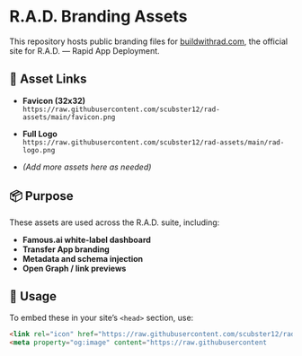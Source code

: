 # R.A.D. Branding Assets

This repository hosts public branding files for [buildwithrad.com](https://buildwithrad.com), the official site for R.A.D. — Rapid App Deployment.

## 🔗 Asset Links

- **Favicon (32x32)**  
  `https://raw.githubusercontent.com/scubster12/rad-assets/main/favicon.png`

- **Full Logo**  
  `https://raw.githubusercontent.com/scubster12/rad-assets/main/rad-logo.png`

- *(Add more assets here as needed)*

## 📦 Purpose

These assets are used across the R.A.D. suite, including:

- **Famous.ai white-label dashboard**
- **Transfer App branding**
- **Metadata and schema injection**
- **Open Graph / link previews**

## 🧰 Usage

To embed these in your site’s `<head>` section, use:

```html
<link rel="icon" href="https://raw.githubusercontent.com/scubster12/rad-assets/main/favicon.png" type="image/png">
<meta property="og:image" content="https://raw.githubusercontent
